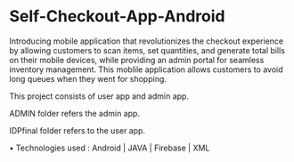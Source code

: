 # Self-Checkout-App-Android
Introducing mobile application that revolutionizes the checkout experience by allowing customers to scan items, set quantities, and generate total bills on their mobile devices, while providing an admin portal for seamless inventory management.
This moblile application allows customers to avoid long queues when they went for shopping.

This project consists of user app and admin app.

ADMIN folder refers the admin app.

IDPfinal folder refers to the user app.

• Technologies used : Android | JAVA | Firebase | XML
